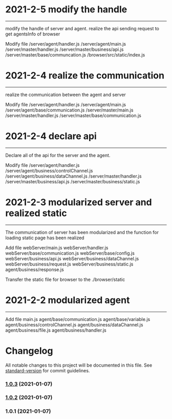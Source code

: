 # 2021-2-5   modify the handle 
---
modify the handle of server and agent.
realize the api sending request to get agentsInfo of browser

Modify file
  /server/agent/handler.js
  /server/agent/main.js
  /server/master/handler.js
  /server/master/business/api.js
  /server/master/base/communcation.js
  /browser/src/static/index.js


# 2021-2-4   realize the communication 
---
 realize the communication between the agent and server 

Modify file
  /server/agent/handler.js
  /server/agent/main.js
  /server/agent/base/communication.js
  /server/master/main.js
  /server/master/handler.js
  /server/master/base/communication.js

# 2021-2-4   declare api
---
 Declare all of the api for the server and the agent. 

Modify file
  /server/agent/handler.js
  /server/agent/business/controlChannel.js
  /server/agent/business/dataChannel.js
  /server/master/handler.js
  /server/master/business/api.js
  /server/master/business/static.js

# 2021-2-3   modularized server and realized static
---
The communication of server has been modularized and the function for loading static page has been realized

Add file
  webServer/main.js
  webServer/handler.js
  webServer/base/communication.js 
  webServer/base/config.js
  webServer/business/api.js
  webServer/business/dataChannel.js
  webServer/business/request.js
  webServer/business/static.js
  agent/business/response.js

Transfer the static file for browser to the ./browser/static


# 2021-2-2   modularized agent
---

Add file
  main.js
  agent/base/communication.js 
  agent/base/variable.js
  agent/business/controlChannel.js
  agent/business/dataChannel.js
  agent/business/file.js
  agent/business/handler.js



# Changelog

All notable changes to this project will be documented in this file. See [standard-version](https://github.com/conventional-changelog/standard-version) for commit guidelines.

### [1.0.3](https://github.com/soupor/socket/compare/v1.0.2...v1.0.3) (2021-01-07)

### [1.0.2](https://github.com/soupor/socket/compare/v1.0.1...v1.0.2) (2021-01-07)

### 1.0.1 (2021-01-07)
